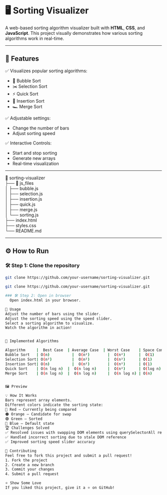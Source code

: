 # 🖥️ Sorting Visualizer  

A web-based sorting algorithm visualizer built with **HTML**, **CSS**, and **JavaScript**. This project visually demonstrates how various sorting algorithms work in real-time.  

---

## 🚀 **Features**  
✅ Visualizes popular sorting algorithms:  
- 🫧 Bubble Sort  
- ✂️ Selection Sort  
- ⚡ Quick Sort  
- 🧠 Insertion Sort  
- 🏎️ Merge Sort  

✅ Adjustable settings:  
- Change the number of bars  
- Adjust sorting speed  

✅ Interactive Controls:  
- Start and stop sorting  
- Generate new arrays  
- Real-time visualization  

---

📂 sorting-visualizer  
├── 📂 js_files  
│   ├── bubble.js  
│   ├── selection.js  
│   ├── insertion.js  
│   ├── quick.js  
│   ├── merge.js  
│   └── sorting.js  
├── index.html  
├── styles.css  
└── README.md  

---

## ⚙️ **How to Run**  

### 🛠️ Step 1: Clone the repository  
```bash
git clone https://github.com/your-username/sorting-visualizer.git

git clone https://github.com/your-username/sorting-visualizer.git

### 🛠️ Step 2: Open in browser
  Open index.html in your browser.

🌟 Usage
Adjust the number of bars using the slider.
Adjust the sorting speed using the speed slider.
Select a sorting algorithm to visualize.
Watch the algorithm in action!


🧪 Implemented Algorithms

Algorithm     |	 Best Case	| Average Case	| Worst Case	| Space Complexity
Bubble Sort	  | O(n)	      |  O(n²)	      |  O(n²)	    |  O(1)
Selection Sort|	O(n²)	      |  O(n²)	      |  O(n²)	    | O(1)
Insertion Sort|	O(n)	      |  O(n²)	      |  O(n²)	    | O(1)
Quick Sort	  | O(n log n)	|  O(n log n)	  |  O(n²)	    | O(log n)
Merge Sort	  | O(n log n)	|  O(n log n)	  |  O(n log n)	| O(n)


🖼️ Preview

💡 How It Works
Bars represent array elements.
Different colors indicate the sorting state:
🔴 Red – Currently being compared
🟠 Orange – Candidate for swap
🟢 Green – Sorted
🔵 Blue – Default state
🏆 Challenges Solved
✅ Resolved issues with swapping DOM elements using querySelectorAll refresh
✅ Handled incorrect sorting due to stale DOM reference
✅ Improved sorting speed slider accuracy

🙌 Contributing
Feel free to fork this project and submit a pull request!
1. Fork the project
2. Create a new branch
3. Commit your changes
4. Submit a pull request

⭐ Show Some Love
If you liked this project, give it a ⭐ on GitHub!

